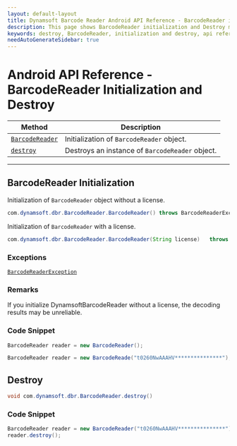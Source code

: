 ```yaml
---
layout: default-layout
title: Dynamsoft Barcode Reader Android API Reference - BarcodeReader initialization and Destroy
description: This page shows BarcodeReader initialization and Destroy methods of Dynamsoft Barcode Reader for Android SDK.
keywords: destroy, BarcodeReader, initialization and destroy, api reference, android
needAutoGenerateSidebar: true
---
```


# Android API Reference - BarcodeReader Initialization and Destroy

  | Method               | Description |
  |----------------------|-------------|
  | [`BarcodeReader`](#barcodereader) | Initialization of `BarcodeReader` object.|
  | [`destroy`](#destroy) | Destroys an instance of `BarcodeReader` object.|

---

## BarcodeReader Initialization

Initialization of `BarcodeReader` object without a license.

```java
com.dynamsoft.dbr.BarcodeReader.BarcodeReader() throws BarcodeReaderException
```

Initialization of `BarcodeReader` with a license.

```java
com.dynamsoft.dbr.BarcodeReader.BarcodeReader(String license)	throws Exception
```

### Exceptions

[`BarcodeReaderException`](../class/BarcodeReaderException.md)

### Remarks

If you initialize DynamsoftBarcodeReader without a license, the decoding results may be unreliable.

### Code Snippet

```java
BarcodeReader reader = new BarcodeReader();
```

```java
BarcodeReader reader = new BarcodeReade("t0260NwAAAHV***************");
```

## Destroy

```java
void com.dynamsoft.dbr.BarcodeReader.destroy()	
```

### Code Snippet

```java
BarcodeReader reader = new BarcodeReader("t0260NwAAAHV***************");
reader.destroy();
```
